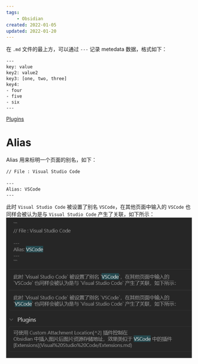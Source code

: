 ```yaml
---
tags: 
    - Obsidian
created: 2022-01-05
updated: 2022-01-20
---
```


在 `.md` 文件的最上方，可以通过 `---` 记录 metedata 数据，格式如下：
```
---
key: value
key2: value2
key3: [one, two, three]
key4:
- four
- five
- six
---
```

[Plugins](Plugins.md)

# Alias

Alias 用来标明一个页面的别名，如下：
```
// File : Visual Studio Code

---
Alias: VSCode
---
```

此时 `Visual Studio Code` 被设置了别名 `VSCode`，在其他页面中输入的 `VSCode` 也同样会被认为是与 `Visual Studio Code` 产生了关联，如下所示：
![](assets/Obsidian%20-%20MetaData/image-20211122094352377.png)
